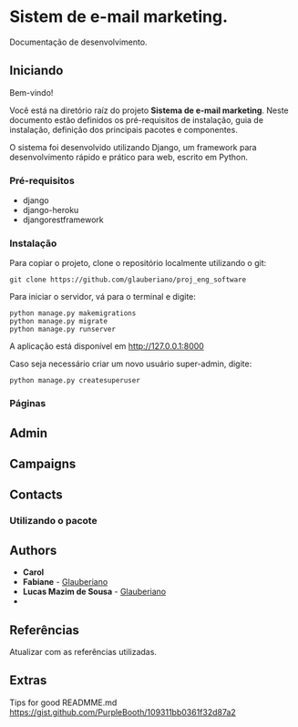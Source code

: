 # Sistem de e-mail marketing.

Documentação de desenvolvimento.

## Iniciando

Bem-vindo!

Você está na diretório raíz do projeto __Sistema de e-mail marketing__. Neste documento estão definidos os pré-requisitos de instalação, guia de instalação, definição dos principais pacotes e componentes.

O sistema foi desenvolvido utilizando Django, um framework para desenvolvimento rápido e prático para web, escrito em Python.

### Pré-requisitos

- django
- django-heroku
- djangorestframework

### Instalação

Para copiar o projeto, clone o repositório localmente utilizando o git:

```
git clone https://github.com/glauberiano/proj_eng_software
```

Para iniciar o servidor, vá para o terminal e digite:

```
python manage.py makemigrations
python manage.py migrate
python manage.py runserver
```

A aplicação está disponível em http://127.0.0.1:8000

Caso seja necessário criar um novo usuário super-admin, digite:
```
python manage.py createsuperuser
```


### Páginas

Admin
---


Campaigns
---



Contacts
---



### Utilizando o pacote



## Authors

* **Carol**
* **Fabiane** - [Glauberiano](https://github.com/glauberiano)
* **Lucas Mazim de Sousa** - [Glauberiano](https://github.com/glauberiano)
* 

## Referências

Atualizar com as referências utilizadas.

## Extras

Tips for good READMME.md
    https://gist.github.com/PurpleBooth/109311bb0361f32d87a2